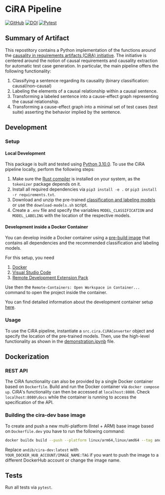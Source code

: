 # CiRA Pipeline

[![GitHub](https://img.shields.io/github/license/JulianFrattini/cira)](./LICENSE)
[![DOI](https://zenodo.org/badge/DOI/10.5281/zenodo.7186287.svg)](https://doi.org/10.5281/zenodo.7186287)
[![Pytest](https://github.com/JulianFrattini/cira/actions/workflows/pytest.yml/badge.svg)](https://github.com/JulianFrattini/cira/actions/workflows/pytest.yml)

## Summary of Artifact

This repostitory contains a Python implementation of the functions around the [causality in requirements artifacts (CiRA) initiative](http://www.cira.bth.se/). The initiative is centered around the notion of causal requirements and causality extraction for automatic test case generation. In particular, the main pipeline offers the following functionality:

1. Classifying a sentence regarding its causality (binary classification: causal/non-causal)
2. Labeling the elements of a causal relationship within a causal sentence.
3. Transforming a labeled sentence into a cause-effect graph representing the causal relationship.
4. Transforming a cause-effect graph into a minimal set of test cases (test suite) asserting the behavior implied by the sentence.

## Development

### Setup

#### Local Development

This package is built and tested using [Python 3.10.0](https://www.python.org/downloads/release/python-3100/). To use the CiRA pipeline locally, perform the following steps:

1. Make sure the [Rust compiler](https://www.rust-lang.org/tools/install) is installed on your system, as the `tokenizer` package depends on it.
2. Install all required dependencies via `pip3 install -e .` or `pip3 install -r requirements.txt`.
3. Download and unzip the pre-trained [classification and labeling models](https://doi.org/10.5281/zenodo.7186287) or use the `download-models.sh` script.
4. Create a `.env` file and specify the variables `MODEL_CLASSIFICATION` and `MODEL_LABELING` with the location of the respective models.

#### Development inside a Docker Container

You can develop inside a Docker container using a [pre-build image](https://hub.docker.com/r/andib/cira-dev) that contains all dependencies and the recommended classification and labeling models.

For this setup, you need

1. [Docker](https://www.docker.com)
2. [Visual Studio Code](https://code.visualstudio.com)
3. [Remote Development Extension Pack](https://marketplace.visualstudio.com/items?itemName=ms-vscode-remote.vscode-remote-extensionpack)

Use then the `Remote-Containers: Open Workspace in Container...` command to open the project inside the container.

You can find detailed information about the development container setup [here](https://code.visualstudio.com/docs/remote/containers).

### Usage

To use the CiRA pipeline, instantiate a `src.cira.CiRAConverter` object and specify the location of the pre-trained models. Then, use the high-level functionality as shown in the [demonstration.ipynb](./demonstration.ipynb) file.

## Dockerization

### REST API

The CiRA functionality can also be provided by a single Docker container based on `Dockerfile`.
Build and run the Docker container via `docker compose up`.
CiRA's functionality can then be accessed at `localhost:8080`.
Check `localhost:8080\docs` while the container is running to access the specification of the API.

### Building the cira-dev base image

To create and push a new multi-platform (Intel + ARM) base image based on `Dockerfile.dev` you have to run the following command:

```sh
docker buildx build --push --platform linux/arm64,linux/amd64 --tag andib/cira-dev:latest -f Dockerfile.dev .
```

Replace `andib/cira-dev:latest` with `YOUR_DOCKER_HUB_ACCOUNT/IMAGE_NAME:TAG` if you want to push the image to a different DockerHub account or change the image name.

## Tests

Run all tests via `pytest`.
